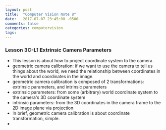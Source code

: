 ```yaml
---
layout: post
title:  "Computer Vision Note 8"
date:   2017-07-07 23:45:00 -0500
comments: false
categories: computervision
tags: 
---
```


### Lesson 3C-L1 Extrinsic Camera Parameters
- This lesson is about how to project coordinate system to the camera.
- geometric camera calibration: if we want to use the camera to tell us things about the world, we need the relationship between coordinates in the world and coordinates in the image.
- geometric camera calibration is composed of 2 transformations: extrinsic parameters, and intrinsic parameters
- extrinsic parameters: from some (arbitrary) world coordinate system to the camera's 3D coordinate system
- intrinsic parameters: from the 3D coordinates in the camera frame to the 2D image plane via projection
- In brief, geometric camera calibration is about coordinate transformation, simple.
- 